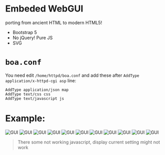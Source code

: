 # Embeded WebGUI
porting from ancient HTML to modern HTML5!

* Bootstrap 5
* No jQuery! Pure JS
* SVG

# `boa.conf`
You need edit `/home/httpd/boa.conf` and add these after `AddType application/x-httpd-cgi asp` line:
```
AddType application/json map
AddType text/css css
AddType text/javascript js
```

# Example:
![GUI](../Docs/Images/webgui/1-login.png)
![GUI](../Docs/Images/webgui/2-status.png)
![GUI](../Docs/Images/webgui/3-status-pon.png)
![GUI](../Docs/Images/webgui/4-lan.png)
![GUI](../Docs/Images/webgui/5-vlan.png)
![GUI](../Docs/Images/webgui/6-omci-info.png)
![GUI](../Docs/Images/webgui/7-gpon.png)
![GUI](../Docs/Images/webgui/8-epon.png)
![GUI](../Docs/Images/webgui/9-fwup.png)
![GUI](../Docs/Images/webgui/10-backup-res.png)
![GUI](../Docs/Images/webgui/11-commit-reboot.png)

> There some not working javascript, display current setting might not work
